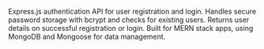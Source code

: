 Express.js authentication API for user registration and login. Handles secure password storage with bcrypt and checks for existing users. Returns user details on successful registration or login. Built for MERN stack apps, using MongoDB and Mongoose for data management.